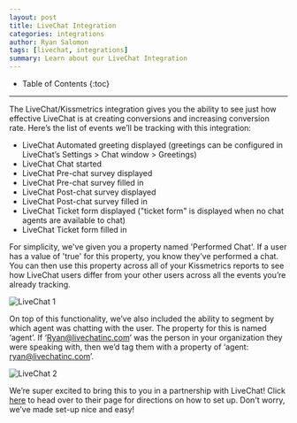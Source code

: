 ```yaml
---
layout: post
title: LiveChat Integration
categories: integrations
author: Ryan Salomon
tags: [livechat, integrations]
summary: Learn about our LiveChat Integration
---
```


* Table of Contents
{:toc}
* * *

The LiveChat/Kissmetrics integration gives you the ability to see just how effective LiveChat is at creating conversions and increasing conversion rate. Here’s the list of events we’ll be tracking with this integration:

* LiveChat Automated greeting displayed (greetings can be configured in LiveChat’s Settings > Chat window > Greetings)
* LiveChat Chat started
* LiveChat Pre-chat survey displayed
* LiveChat Pre-chat survey filled in
* LiveChat Post-chat survey displayed
* LiveChat Post-chat survey filled in
* LiveChat Ticket form displayed ("ticket form" is displayed when no chat agents are available to chat)
* LiveChat Ticket form filled in

For simplicity, we've given you a property named 'Performed Chat'. If a user has a value of 'true' for this property, you know they’ve performed a chat.  You can then use this property across all of your Kissmetrics reports to see how LiveChat users differ from your other users across all the events you’re already tracking.

![LiveChat 1][livechat_image_1]

On top of this functionality, we’ve also included the ability to segment by which agent was chatting with the user.  The property for this is named ‘agent’.  If ‘Ryan@livechatinc.com’ was the person in your organization they were speaking with, then we’d tag them with a property of ‘agent: ryan@livechatinc.com’.

![LiveChat 2][livechat_image_2]<br>

We’re super excited to bring this to you in a partnership with LiveChat! Click [here][1] to head over to their page for directions on how to set up.  Don't worry, we’ve made set-up nice and easy!

[1]: http://www.livechatinc.com/kb/log-live-chat-data-with-kissmetrics/

[livechat_image_1]: https://kissmetrics-support-files.s3.amazonaws.com/assets/integrations/livechat/performed-chat.png
[livechat_image_2]: https://kissmetrics-support-files.s3.amazonaws.com/assets/integrations/livechat/agent.png
